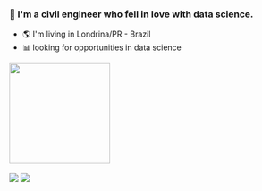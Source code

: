 ### 👷 I'm a civil engineer who fell in love with data science.
<ul>
  <li>🌎 I'm living in Londrina/PR - Brazil</li>
  <li>📊 looking for opportunities in data science</li>
</ul>

<div>
  <a href="https://github.com/joaovdferraz">
  <img height="180em" src="https://github-readme-stats.vercel.app/api/top-langs/?username=joaovdferraz&layout=compact&langs_count=7&theme=dracula"/>
</div>
<br>
<div> 
  <a href = "mailto:diasferraz94@gmail.com"><img src="https://img.shields.io/badge/-Gmail-%23333?style=for-the-badge&logo=gmail&logoColor=red" target="_blank"></a>
  <a href="https://www.linkedin.com/in/jo%C3%A3o-vitor-ferraz-064832138/" target="_blank"><img src="https://img.shields.io/badge/-LinkedIn-%230077B5?style=for-the-badge&logo=linkedin&logoColor=white" target="_blank"></a>  
</div>
